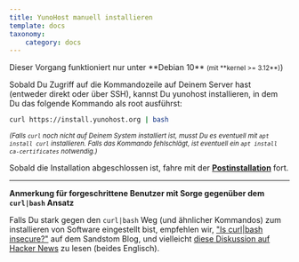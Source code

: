 ```yaml
---
title: YunoHost manuell installieren
template: docs
taxonomy:
    category: docs
---
```


<div class="alert alert-info">
Dieser Vorgang funktioniert nur unter **Debian 10** <small>(mit **kernel >= 3.12**)</small>)
</div>

Sobald Du Zugriff auf die Kommandozeile auf Deinem Server hast (entweder direkt oder über SSH), kannst Du yunohost installieren, in dem Du das folgende Kommando als root ausführst:

```bash
curl https://install.yunohost.org | bash
```

<small>*(Falls `curl` noch nicht auf Deinem System installiert ist, musst Du es eventuell mit `apt install curl` installieren. Falls das Kommando fehlschlägt, ist eventuell ein `apt install ca-certificates` notwendig.)*</small>

Sobald die Installation abgeschlossen ist, fahre mit der [**Postinstallation**](/postinstall) fort.

---

**Anmerkung für forgeschrittene Benutzer mit Sorge gegenüber dem `curl|bash` Ansatz**

Falls Du stark gegen den `curl|bash` Weg (und ähnlicher Kommandos) zum installieren von Software eingestellt bist, empfehlen wir, ["Is curl|bash insecure?"](https://sandstorm.io/news/2015-09-24-is-curl-bash-insecure-pgp-verified-install) auf dem Sandstom Blog, und vielleicht [diese Diskussion auf Hacker News](https://news.ycombinator.com/item?id=12766350) zu lesen (beides Englisch).
